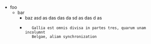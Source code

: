 * foo
  - bar
    - baz asd as das das da sd as das d as
    * ```
         Gallia est omnis divisa in partes tres, quarum unam incolumnt 
         Belgae, aliam synchronization
      ```